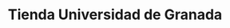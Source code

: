 ---
title: "Tienda Universidad de Granada"
url: /granada/tienda-universidad-de-granada/
shop: Kleidung
---